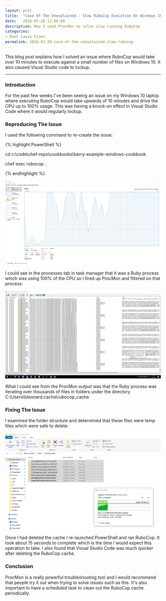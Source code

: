 ```yaml
---
layout: post
title:  "Case Of The Unexplained - Slow RuboCop Execution On Windows 10"
date:   2018-03-28 13:00:00
description: How I used ProcMon to solve slow running RuboCop
categories:
- Root Cause Fixes
permalink: 2018-03-28-case-of-the-unexplained-slow-rubocop
---
```


This blog post explains how I solved an issue where RuboCop would take over 10 minutes to execute against a small number of files on Windows 10. It also caused Visual Studio code to lockup.

___

### Introduction

For the past few weeks I've been seeing an issue on my Windows 10 laptop where executing RuboCop would take upwards of 10 minutes and drive the CPU up to 100% usage. This was having a knock-on effect in Visual Studio Code where it would regularly lockup.

### Reproducing The Issue

I used the following command to re-create the issue:

{% highlight PowerShell %}

cd c:\code\chef-repo\cookbooks\barry-example-windows-cookbook

chef exec rubocop . 

{% endhighlight %}

![placeholder](/assets/images/2018-03-28-highcpu.png "High CPU")

I could see in the processes tab in task manager that it was a Ruby process which was using 100% of the CPU so I fired up ProcMon and filtered on that process:

![placeholder](/assets/images/2018-03-28-procmon.png "Filtered ProcMon")

What I could see from the ProcMon output was that the Ruby process was iterating over thousands of files in folders under the directory C:\Users\bleonard\.cache\rubocop_cache

### Fixing The Issue

I examined the folder structure and determined that these files were temp files which were safe to delete:

![placeholder](/assets/images/2018-03-28-cache.png "RuboCop Cache")

Once I had deleted the cache I re-launched PowerShell and ran RuboCop. It took about 15 seconds to complete which is the time I would expect this operation to take. I also found that Visual Studio Code was much quicker after deleting the RuboCop cache.

### Conclusion

ProcMon is a really powerful troubleshooting tool and I would recommend that people try it out when trying to solve issues such as this. It's also important to have a scheduled task to clean out the RuboCop cache periodically.
